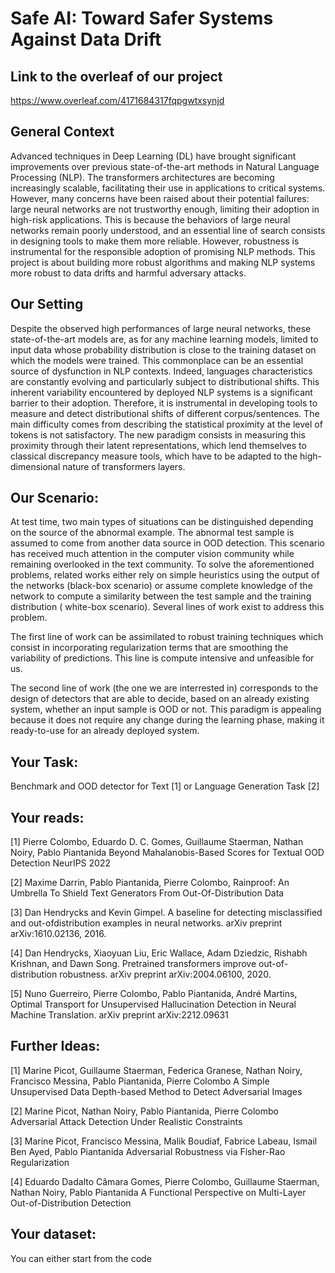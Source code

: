 # Safe AI: Toward Safer Systems Against Data Drift

## Link to the overleaf of our project
https://www.overleaf.com/4171684317fqpgwtxsynjd

## General Context

Advanced techniques in Deep Learning (DL) have brought significant improvements over previous state-of-the-art methods
in Natural Language Processing (NLP). The transformers architectures are becoming increasingly scalable, facilitating
their use in applications to critical systems. However, many concerns have been raised about their potential failures:
large neural networks are not trustworthy enough, limiting their adoption in high-risk applications. This is because the
behaviors of large neural networks remain poorly understood, and an essential line of search consists in designing tools
to make them more reliable. However, robustness is instrumental for the responsible adoption of promising NLP methods.
This project is about building more robust algorithms and making NLP systems more robust to data drifts and harmful
adversary attacks.

## Our Setting

Despite the observed high performances of large neural networks, these state-of-the-art models are, as for any machine
learning models, limited to input data whose probability distribution is close to the training dataset on which the
models were trained. This commonplace can be an essential source of dysfunction in NLP contexts. Indeed, languages
characteristics are constantly evolving and particularly subject to distributional shifts. This inherent variability
encountered by deployed NLP systems is a significant barrier to their adoption. Therefore, it is instrumental in
developing tools to measure and detect distributional shifts of different corpus/sentences. The main difficulty comes
from describing the statistical proximity at the level of tokens is not satisfactory. The new paradigm consists in
measuring this proximity through their latent representations, which lend themselves to classical discrepancy measure
tools, which have to be adapted to the high-dimensional nature of transformers layers.

## Our Scenario:

At test time, two main types of situations can be distinguished depending on the source of the abnormal example. The
abnormal test sample is assumed to come from another data source in OOD detection. This scenario has received much
attention in the computer vision community while remaining overlooked in the text community. To solve the aforementioned
problems, related works either rely on simple heuristics using the output of the networks (black-box scenario) or assume
complete knowledge of the network to compute a similarity between the test sample and the training distribution (
white-box scenario). Several lines of work exist to address this problem.

The first line of work can be assimilated to robust training techniques which consist in incorporating regularization
terms that are smoothing the variability of predictions. This line is compute intensive and unfeasible for us.

The second line of work (the one we are interrested in) corresponds to the design of detectors that are able to decide,
based on an already existing system, whether an input sample is OOD or not. This paradigm is appealing because it does
not require any change during the learning phase, making it ready-to-use for an already deployed system.

## Your Task:

Benchmark and OOD detector for Text [1] or Language Generation Task [2]

## Your reads:

[1] Pierre Colombo, Eduardo D. C. Gomes, Guillaume Staerman, Nathan Noiry, Pablo Piantanida Beyond Mahalanobis-Based
Scores for Textual OOD Detection NeurIPS 2022

[2] Maxime Darrin, Pablo Piantanida, Pierre Colombo, Rainproof: An Umbrella To Shield Text Generators From
Out-Of-Distribution Data

[3] Dan Hendrycks and Kevin Gimpel. A baseline for detecting misclassified and out-ofdistribution examples in neural
networks. arXiv preprint arXiv:1610.02136, 2016.

[4] Dan Hendrycks, Xiaoyuan Liu, Eric Wallace, Adam Dziedzic, Rishabh Krishnan, and Dawn Song. Pretrained transformers
improve out-of-distribution robustness. arXiv preprint arXiv:2004.06100, 2020.

[5] Nuno Guerreiro, Pierre Colombo, Pablo Piantanida, André Martins, Optimal Transport for Unsupervised Hallucination
Detection in Neural Machine Translation. arXiv preprint arXiv:2212.09631

## Further Ideas:

[1] Marine Picot, Guillaume Staerman, Federica Granese, Nathan Noiry, Francisco Messina, Pablo Piantanida, Pierre
Colombo A Simple Unsupervised Data Depth-based Method to Detect Adversarial Images

[2] Marine Picot, Nathan Noiry, Pablo Piantanida, Pierre Colombo Adversarial Attack Detection Under Realistic
Constraints

[3] Marine Picot, Francisco Messina, Malik Boudiaf, Fabrice Labeau, Ismail Ben Ayed, Pablo Piantanida Adversarial
Robustness via Fisher-Rao Regularization

[4] Eduardo Dadalto Câmara Gomes, Pierre Colombo, Guillaume Staerman, Nathan Noiry, Pablo Piantanida A Functional
Perspective on Multi-Layer Out-of-Distribution Detection

## Your dataset:

You can either start from the code
